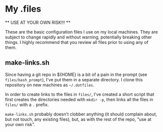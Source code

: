# My .files
** USE AT YOUR OWN RISK!!! **

These are the basic configuration files I use on my local machines. They are subject to change rapidly and without warning, potentially breaking other things. I highly recommend that you review all files prior to using any of them.

## make-links.sh

Since having a git repo in ${HOME} is a bit of a pain in the prompt (see `files/bash_prompt`), I've put them in a separate directory. I clone this repository on new machines as `~/.dotfiles`.

In order to create links to the files in `files/`, I've created a short script that first creates the directories needed with `mkdir -p`, then links all the files in `files/` with a `.` prefix.

`make-links.sh` probably doesn't clobber anything (it should complain about, but not touch, any existing files), but, as with the rest of the repo, "use at your own risk".